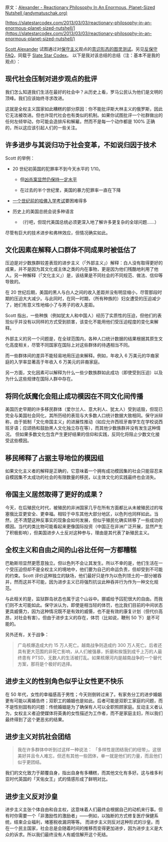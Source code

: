 原文：[Alexander - Reactionary Philosophy In An Enormous, Planet-Sized Nutshell (andymatuschak.org)](https://notes.andymatuschak.org/z2eo4mCW9pUEczFe7rfUmexRf98ZRoibXGC8J)

[https://slatestarcodex.com/2013/03/03/reactionary-philosophy-in-an-enormous-planet-sized-nutshell/](https://slatestarcodex.com/2013/03/03/reactionary-philosophy-in-an-enormous-planet-sized-nutshell/)

[Scott Alexander](https://notes.andymatuschak.org/z6y6cuKoEnMAJ25ad1fFPqcB3DW1T5jeG9XNu) 试图通过对[保守主义](https://notes.andymatuschak.org/z6YU1a692QZsgFMuKxfCXnXqB5dVxya9Vd5SP)观点的[意识形态的图灵测试](https://notes.andymatuschak.org/z8oZrKkvviHRuCbtHtHihuwytdFyL5CsAWUSb)。另见[反保守 FAQ](https://slatestarcodex.com/2013/10/20/the-anti-reactionary-faq/)，同载于 [Slate Star Codex](https://notes.andymatuschak.org/z6wRuXxyhoBtTE6vRu9F6reuAu48AxZzq3sy9)[](https://notes.andymatuschak.org/z6wRuXxyhoBtTE6vRu9F6reuAu48AxZzq3sy9)。 以下是我对该总结的总结（注：基本不是我的观点）：

## 现代社会压制对进步观点的批评

我们怎么知道我们生活在最好的社会中？从历史上看，罗马公民认为他们是文明的顶峰。我们应该始终寻求改进。

这就是全权主义国家如此糟糕的部分原因：你不能批评斯大林主义的俄罗斯，因此它无法被改进。但也许现代社会也有类似的机制。如果你试图批评一个社群做出的任何左倾举动，你可能会造排斥和解雇。然而不是每一个动作都是 100% 正确的，所以这应该引起人们的一些关注。

## 许多进步与其说归功于社会变革，不如说归因于技术

Scott 的举例：

- 20 世纪初英国的犯罪率不到今天水平的 1/10。

    -   但[凶杀案显然仍保持一定水平](https://web.archive.org/web/20200618174909/https://slatestarcodex.com/2013/10/20/the-anti-reactionary-faq/)

    -   在过去的半个世纪里，美国的暴力犯罪率一直在下降

-   [一个世纪前的哈佛入学考试](http://graphics8.nytimes.com/packages/pdf/education/harvardexam.pdf)要困难得多

-   历史上的美国总统会说多种语言

    -   （行吧，但现代美国总统必须更深入地了解许多更复杂的全球问题……）

尽管有巨大的技术进步和弗林效应，但情况确实如此。

## 文化因素在解释人口群体不同成果时被低估了

压迫是对少数族群较差表现的进步主义（「外部主义」）解释：白人没有取得更好的成果，并不是因为其文化或主体之类的内在事物，更是因为他们残酷地利用了他人。另一种解释（「文化主义」）是，该结果是不同社会的不同规范、做法、信仰等导致的。

在 20 世纪后期，美国的黑人与白人之间的收入差距并没有明显缩小，尽管那段时期的压迫大大减少。与此同时，在同一时期，（所有种族的）妇女遭受的压迫减少了，她们有意义性地缩小了与男子的收入差距。

Scott 指出，一些种族（例如犹太人和中国人）经历了实质性的压迫，但他们的表现似乎并没有以同样的方式受到损害，该变化不能用他们受压迫程度的变化来解释。

外部主义的另一个问题是，在全球范围内，各种人口统计数据的结果根据其原生文化高度相关，尽管不同国家在国际上对这些群体的待遇相当不同。

而一些群体间的差异不能轻易地用压迫来解释。例如，年收入 6 万美元的华裔家庭的入学率显著高于年收入 6 万美元的非裔家庭。

另一方面，文化因素可以解释为什么一些少数族群如此成功（即使受到压迫）以及为什么这些规律在国际人群中存在。

## 将同化妖魔化会阻止成功模因在不同文化间传播

美国历史早期的许多移民群体（爱尔兰人、意大利人、犹太人）受到诋毁，但现已完全与美国社会同化，其所历经的表现与大多数人口统计数据大致相同。保守派辩称，由于抵制「文化帝国主义」的进展性推动（如应允许西班牙裔学生在学校说西班牙语；应颂扬和鼓励黑人文化独立存在等），而其他少数族群并没有发生这种情况。 但如果多数文化包含产生更好结果的信仰和实践，反同化将阻止少数文化接受这些模因。

## 移民稀释了占据主导地位的模因组

如果文化主义者的解释是正确的，它意味着一个拥有成功模因集的社会只能容忍来自模因集不太成功的社会的有限数量的移民，以主体文化的实践最终也会消失。

## 帝国主义居然取得了更好的成果？

今天，在后殖民化时代，被殖民的非洲国家几乎在所有方面都比从未被殖民过的埃塞俄比亚更安全、更幸福。相较于中东其他大部分地区，以色列也同样如此。当然，还不清楚这种反事实的现象会如何发展，但似乎殖民化确实转移了一些成功的模因。当代的类比物可能看起来更像国际投资（中国正在非洲广泛开展，显然产生了积极影响），但美国进步人士反对这种参与，理由是其代表了新殖民主义。

## 全权主义和自由之间的山谷比任何一方都糟糕

巴勒斯坦显然更愿意独立。但以色列不会让其发生。所以不幸的是，他们生活在一个受压迫但却不是全权主义的境地中，他们要为自己的命运负责，但却受到不可能的约束。Scott 评价这种独立的缺场，他们最好只是作为以色列领土的一部分被吞并，然而这并不可能，因为进步主义已将强烈抗议此种吞并行为作为一种文化规范。

与此相关的是，监狱群岛状态也属于这个山谷中。挪威给予囚犯很大的自由。而我们则不太可能如此。保守派认为，即使是相当轻的体罚，也比我们目前的中间状态更具威慑力，因为这种情况既不是有效的威慑，也不是有效的康复计划（但代价高昂，对社会有害）。但由于进步主义的存在，体罚（比如说，鞭刑 50 下）是不可能的。

另外还有，关于战争：

> 广岛核爆造成大约 15 万人死亡。越南战争则造成约 300 万人死亡。后者还具有更大范围的非死亡影响，从人们被强暴，折磨和挨饿到成千上万的人最终患有 PTSD，无数人的生活被打乱。如果核爆河内是越南战争的一个替代方案，那将是个极好的选择。

## 进步主义的性别角色似乎让女性更不快乐

在 50 年代，女性的幸福感高于男性；今天则倒转过来了。有家务分工的进步婚姻更有可能以离婚告终；双职工的婚姻也是如此。后者可能是双职工家庭的问题，而不是性别固有的问题：传统婚姻是为了确保有人可以全职照顾家庭。反动主义者认为，女权主义者迫使媒体将英勇的女性描述为工作者，而不是家庭主妇，所以我们最终得到了这个更恶劣的结果。

## 进步主义对抗社会团结

> 我在许多群体中听到过这样一种说法： 「多样性是团结我们的纽带」。这很美好并且令人难忘，但还有其他一些团体，单一就是他们的力量，而且他们似乎更团结。

我们的文化致力于颠覆自身，指出自身有多糟糕，而其他文化有多好。这与维多利亚时代英国的「天佑女王」式的情感形成了鲜明对比。

## 进步主义反对沙皇

进步主义主张个体自由和自主权，这意味着人们最终会根据自己的动机来行事。但有时你需要一个「非激励性的激励者」——例如，以独断的方式修复医疗保健系统，结束企业福利，堵塞税收漏洞等等。 而进步主义则反对这种形式的沙皇。而在一个民主国家，社会总是会随着时间的推移而变得更加进步，因为进步主义是大众的诉求。所以我们最终没有人有威信解开这个死结。